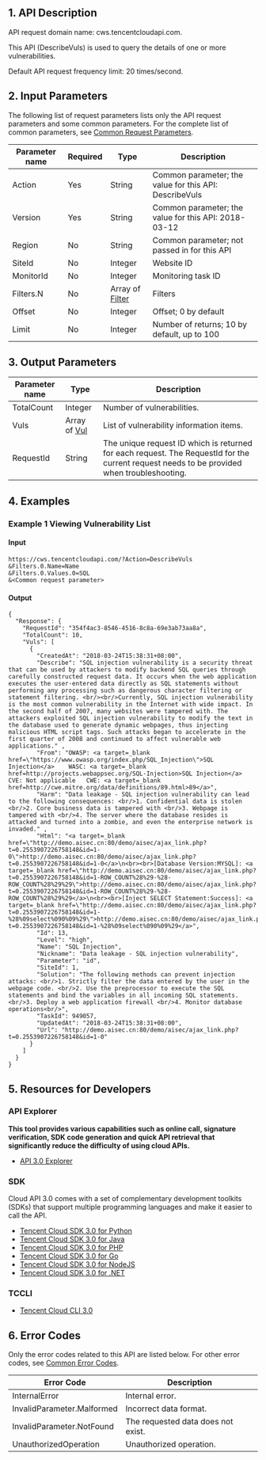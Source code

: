 ## 1. API Description
API request domain name: cws.tencentcloudapi.com.

This API (DescribeVuls) is used to query the details of one or more vulnerabilities.

Default API request frequency limit: 20 times/second.



## 2. Input Parameters

The following list of request parameters lists only the API request parameters and some common parameters. For the complete list of common parameters, see [Common Request Parameters](/document/api/692/16736).

| Parameter name | Required | Type | Description |
|---------|---------|---------|---------|
| Action | Yes | String | Common parameter; the value for this API: DescribeVuls |
| Version | Yes | String | Common parameter; the value for this API: 2018-03-12 |
| Region | No | String | Common parameter; not passed in for this API |
| SiteId | No | Integer | Website ID |
| MonitorId | No | Integer | Monitoring task ID |
| Filters.N | No | Array of [Filter](/document/api/692/16759#Filter) | Filters |
| Offset | No | Integer | Offset; 0 by default |
| Limit | No | Integer | Number of returns; 10 by default, up to 100 |

## 3. Output Parameters

| Parameter name | Type | Description |
|---------|---------|---------|
| TotalCount | Integer | Number of vulnerabilities. |
| Vuls | Array of [Vul](/document/api/692/16759#Vul) | List of vulnerability information items. |
| RequestId | String | The unique request ID which is returned for each request. The RequestId for the current request needs to be provided when troubleshooting. |

## 4. Examples

### Example 1 Viewing Vulnerability List

#### Input

```
https://cws.tencentcloudapi.com/?Action=DescribeVuls
&Filters.0.Name=Name
&Filters.0.Values.0=SQL
&<Common request parameter>
```

#### Output

```
{
  "Response": {
    "RequestId": "354f4ac3-8546-4516-8c8a-69e3ab73aa8a",
    "TotalCount": 10,
    "Vuls": [
      {
        "CreatedAt": "2018-03-24T15:38:31+08:00",
        "Describe": "SQL injection vulnerability is a security threat that can be used by attackers to modify backend SQL queries through carefully constructed request data. It occurs when the web application executes the user-entered data directly as SQL statements without performing any processing such as dangerous character filtering or statement filtering. <br/><br/>Currently, SQL injection vulnerability is the most common vulnerability in the Internet with wide impact. In the second half of 2007, many websites were tampered with. The attackers exploited SQL injection vulnerability to modify the text in the database used to generate dynamic webpages, thus injecting malicious HTML script tags. Such attacks began to accelerate in the first quarter of 2008 and continued to affect vulnerable web applications." ,
        "From": "OWASP: <a target=_blank href=\"https://www.owasp.org/index.php/SQL_Injection\">SQL Injection</a>    WASC: <a target=_blank href=http://projects.webappsec.org/SQL-Injection>SQL Injection</a>    CVE: Not applicable   CWE: <a target=_blank href=http://cwe.mitre.org/data/definitions/89.html>89</a>",
        "Harm": "Data leakage - SQL injection vulnerability can lead to the following consequences: <br/>1. Confidential data is stolen <br/>2. Core business data is tampered with <br/>3. Webpage is tampered with <br/>4. The server where the database resides is attacked and turned into a zombie, and even the enterprise network is invaded." ,
        "Html": "<a target=_blank href=\"http://demo.aisec.cn:80/demo/aisec/ajax_link.php?t=0.2553907226758148&id=1-0\">http://demo.aisec.cn:80/demo/aisec/ajax_link.php?t=0.2553907226758148&id=1-0</a>\n<br><br>[Database Version:MYSQL]: <a target=_blank href=\"http://demo.aisec.cn:80/demo/aisec/ajax_link.php?t=0.2553907226758148&id=1-ROW_COUNT%28%29-%28-ROW_COUNT%28%29%29\">http://demo.aisec.cn:80/demo/aisec/ajax_link.php?t=0.2553907226758148&id=1-ROW_COUNT%28%29-%28-ROW_COUNT%28%29%29</a>\n<br><br>[Inject SELECT Statement:Success]: <a target=_blank href=\"http://demo.aisec.cn:80/demo/aisec/ajax_link.php?t=0.2553907226758148&id=1-%28%09select%090%09%29\">http://demo.aisec.cn:80/demo/aisec/ajax_link.php?t=0.2553907226758148&id=1-%28%09select%090%09%29</a>",
        "Id": 13,
        "Level": "high",
        "Name": "SQL Injection",
        "Nickname": "Data leakage - SQL injection vulnerability",
        "Parameter": "id",
        "SiteId": 1,
        "Solution": "The following methods can prevent injection attacks: <br/>1. Strictly filter the data entered by the user in the webpage code. <br/>2. Use the preprocessor to execute the SQL statements and bind the variables in all incoming SQL statements. <br/>3. Deploy a web application firewall <br/>4. Monitor database operations<br/>",
        "TaskId": 949057,
        "UpdatedAt": "2018-03-24T15:38:31+08:00",
        "Url": "http://demo.aisec.cn:80/demo/aisec/ajax_link.php?t=0.2553907226758148&id=1-0"
      }
    ]
  }
}
```


## 5. Resources for Developers

### API Explorer

**This tool provides various capabilities such as online call, signature verification, SDK code generation and quick API retrieval that significantly reduce the difficulty of using cloud APIs.**

* [API 3.0 Explorer](https://console.cloud.tencent.com/api/explorer)

### SDK

Cloud API 3.0 comes with a set of complementary development toolkits (SDKs) that support multiple programming languages and make it easier to call the API.

* [Tencent Cloud SDK 3.0 for Python](https://github.com/TencentCloud/tencentcloud-sdk-python)
* [Tencent Cloud SDK 3.0 for Java](https://github.com/TencentCloud/tencentcloud-sdk-java)
* [Tencent Cloud SDK 3.0 for PHP](https://github.com/TencentCloud/tencentcloud-sdk-php)
* [Tencent Cloud SDK 3.0 for Go](https://github.com/TencentCloud/tencentcloud-sdk-go)
* [Tencent Cloud SDK 3.0 for NodeJS](https://github.com/TencentCloud/tencentcloud-sdk-nodejs)
* [Tencent Cloud SDK 3.0 for .NET](https://github.com/TencentCloud/tencentcloud-sdk-dotnet)

### TCCLI

* [Tencent Cloud CLI 3.0](https://cloud.tencent.com/document/product/440/6176)

## 6. Error Codes

Only the error codes related to this API are listed below. For other error codes, see [Common Error Codes](/document/api/692/16738#.E5.85.AC.E5.85.B1.E9.94.99.E8.AF.AF.E7.A0.81).

| Error Code | Description |
|---------|---------|
| InternalError | Internal error. |
| InvalidParameter.Malformed | Incorrect data format. |
| InvalidParameter.NotFound | The requested data does not exist. |
| UnauthorizedOperation | Unauthorized operation. |

